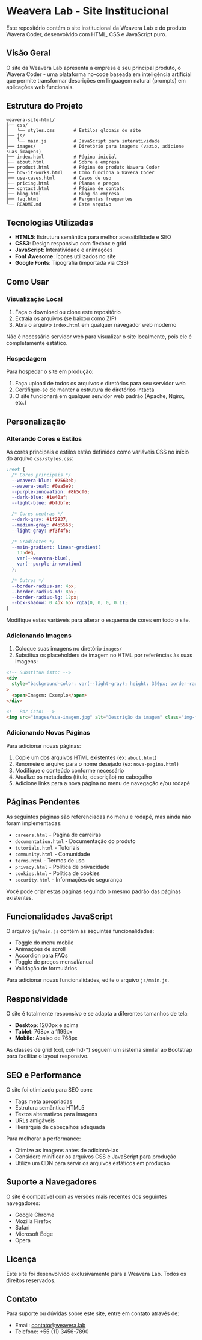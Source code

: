 # Weavera Lab - Site Institucional

Este repositório contém o site institucional da Weavera Lab e do produto Wavera Coder, desenvolvido com HTML, CSS e JavaScript puro.

## Visão Geral

O site da Weavera Lab apresenta a empresa e seu principal produto, o Wavera Coder - uma plataforma no-code baseada em inteligência artificial que permite transformar descrições em linguagem natural (prompts) em aplicações web funcionais.

## Estrutura do Projeto

```
weavera-site-html/
├── css/
│   └── styles.css       # Estilos globais do site
├── js/
│   └── main.js          # JavaScript para interatividade
├── images/              # Diretório para imagens (vazio, adicione suas imagens)
├── index.html           # Página inicial
├── about.html           # Sobre a empresa
├── product.html         # Página do produto Wavera Coder
├── how-it-works.html    # Como funciona o Wavera Coder
├── use-cases.html       # Casos de uso
├── pricing.html         # Planos e preços
├── contact.html         # Página de contato
├── blog.html            # Blog da empresa
├── faq.html             # Perguntas frequentes
└── README.md            # Este arquivo
```

## Tecnologias Utilizadas

- **HTML5**: Estrutura semântica para melhor acessibilidade e SEO
- **CSS3**: Design responsivo com flexbox e grid
- **JavaScript**: Interatividade e animações
- **Font Awesome**: Ícones utilizados no site
- **Google Fonts**: Tipografia (importada via CSS)

## Como Usar

### Visualização Local

1. Faça o download ou clone este repositório
2. Extraia os arquivos (se baixou como ZIP)
3. Abra o arquivo `index.html` em qualquer navegador web moderno

Não é necessário servidor web para visualizar o site localmente, pois ele é completamente estático.

### Hospedagem

Para hospedar o site em produção:

1. Faça upload de todos os arquivos e diretórios para seu servidor web
2. Certifique-se de manter a estrutura de diretórios intacta
3. O site funcionará em qualquer servidor web padrão (Apache, Nginx, etc.)

## Personalização

### Alterando Cores e Estilos

As cores principais e estilos estão definidos como variáveis CSS no início do arquivo `css/styles.css`:

```css
:root {
  /* Cores principais */
  --weavera-blue: #2563eb;
  --wavera-teal: #0ea5e9;
  --purple-innovation: #8b5cf6;
  --dark-blue: #1e40af;
  --light-blue: #bfdbfe;

  /* Cores neutras */
  --dark-gray: #1f2937;
  --medium-gray: #4b5563;
  --light-gray: #f3f4f6;

  /* Gradientes */
  --main-gradient: linear-gradient(
    135deg,
    var(--weavera-blue),
    var(--purple-innovation)
  );

  /* Outros */
  --border-radius-sm: 4px;
  --border-radius-md: 8px;
  --border-radius-lg: 12px;
  --box-shadow: 0 4px 6px rgba(0, 0, 0, 0.1);
}
```

Modifique estas variáveis para alterar o esquema de cores em todo o site.

### Adicionando Imagens

1. Coloque suas imagens no diretório `images/`
2. Substitua os placeholders de imagem no HTML por referências às suas imagens:

```html
<!-- Substitua isto: -->
<div
  style="background-color: var(--light-gray); height: 350px; border-radius: var(--border-radius-lg); display: flex; align-items: center; justify-content: center;"
>
  <span>Imagem: Exemplo</span>
</div>

<!-- Por isto: -->
<img src="images/sua-imagem.jpg" alt="Descrição da imagem" class="img-fluid" />
```

### Adicionando Novas Páginas

Para adicionar novas páginas:

1. Copie um dos arquivos HTML existentes (ex: `about.html`)
2. Renomeie o arquivo para o nome desejado (ex: `nova-pagina.html`)
3. Modifique o conteúdo conforme necessário
4. Atualize os metadados (título, descrição) no cabeçalho
5. Adicione links para a nova página no menu de navegação e/ou rodapé

## Páginas Pendentes

As seguintes páginas são referenciadas no menu e rodapé, mas ainda não foram implementadas:

- `careers.html` - Página de carreiras
- `documentation.html` - Documentação do produto
- `tutorials.html` - Tutoriais
- `community.html` - Comunidade
- `terms.html` - Termos de uso
- `privacy.html` - Política de privacidade
- `cookies.html` - Política de cookies
- `security.html` - Informações de segurança

Você pode criar estas páginas seguindo o mesmo padrão das páginas existentes.

## Funcionalidades JavaScript

O arquivo `js/main.js` contém as seguintes funcionalidades:

- Toggle do menu mobile
- Animações de scroll
- Accordion para FAQs
- Toggle de preços mensal/anual
- Validação de formulários

Para adicionar novas funcionalidades, edite o arquivo `js/main.js`.

## Responsividade

O site é totalmente responsivo e se adapta a diferentes tamanhos de tela:

- **Desktop**: 1200px e acima
- **Tablet**: 768px a 1199px
- **Mobile**: Abaixo de 768px

As classes de grid (col, col-md-\*) seguem um sistema similar ao Bootstrap para facilitar o layout responsivo.

## SEO e Performance

O site foi otimizado para SEO com:

- Tags meta apropriadas
- Estrutura semântica HTML5
- Textos alternativos para imagens
- URLs amigáveis
- Hierarquia de cabeçalhos adequada

Para melhorar a performance:

- Otimize as imagens antes de adicioná-las
- Considere minificar os arquivos CSS e JavaScript para produção
- Utilize um CDN para servir os arquivos estáticos em produção

## Suporte a Navegadores

O site é compatível com as versões mais recentes dos seguintes navegadores:

- Google Chrome
- Mozilla Firefox
- Safari
- Microsoft Edge
- Opera

## Licença

Este site foi desenvolvido exclusivamente para a Weavera Lab. Todos os direitos reservados.

## Contato

Para suporte ou dúvidas sobre este site, entre em contato através de:

- Email: contato@weavera.lab
- Telefone: +55 (11) 3456-7890
